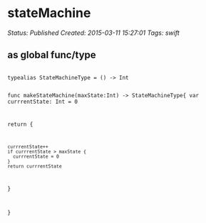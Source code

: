# stateMachine

_Status: Published_
_Created: 2015-03-11 15:27:01_
_Tags: swift_

<h2>as global func/type </h2>
<code>
typealias StateMachineType = () -> Int

func makeStateMachine(maxState:Int) -> StateMachineType{
  var currrentState: Int = 0
  
  return {
    
    currrentState++
    if currrentState > maxState {
      currrentState = 0
    }
    return currrentState
  }
  
}
</code>